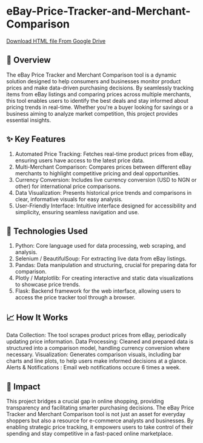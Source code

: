 # eBay-Price-Tracker-and-Merchant-Comparison

[Download HTML file From Google Drive](https://drive.google.com/drive/folders/1NuPsFVVSxyzE5jDg1fO3-vurYmlw5YXs?usp=sharing)
 
## 🛒 Overview
The eBay Price Tracker and Merchant Comparison tool is a dynamic solution designed to help consumers and businesses monitor product prices and make data-driven purchasing decisions. By seamlessly tracking items from eBay listings and comparing prices across multiple merchants, this tool enables users to identify the best deals and stay informed about pricing trends in real-time. Whether you're a buyer looking for savings or a business aiming to analyze market competition, this project provides essential insights.

## ✨ Key Features
1) Automated Price Tracking: Fetches real-time product prices from eBay, ensuring users have access to the latest price data.
2) Multi-Merchant Comparison: Compares prices between different eBay merchants to highlight competitive pricing and deal opportunities.
3) Currency Conversion: Includes live currency conversion (USD to NGN or other) for international price comparisons.
4) Data Visualization: Presents historical price trends and comparisons in clear, informative visuals for easy analysis.
5) User-Friendly Interface: Intuitive interface designed for accessibility and simplicity, ensuring seamless navigation and use.

## 🔧 Technologies Used
1) Python: Core language used for data processing, web scraping, and analysis.
2) Selenium / BeautifulSoup: For extracting live data from eBay listings.
3) Pandas: Data manipulation and structuring, crucial for preparing data for comparison.
4) Plotly / Matplotlib: For creating interactive and static data visualizations to showcase price trends.
5) Flask: Backend framework for the web interface, allowing users to access the price tracker tool through a browser.

## 📈 How It Works
Data Collection: The tool scrapes product prices from eBay, periodically updating price information.
Data Processing: Cleaned and prepared data is structured into a comparison model, handling currency conversion where necessary.
Visualization: Generates comparison visuals, including bar charts and line plots, to help users make informed decisions at a glance.
Alerts & Notifications : Email web notifications occure 6 times a week.

## 🌟 Impact
This project bridges a crucial gap in online shopping, providing transparency and facilitating smarter purchasing decisions. The eBay Price Tracker and Merchant Comparison tool is not just an asset for everyday shoppers but also a resource for e-commerce analysts and businesses. By enabling strategic price tracking, it empowers users to take control of their spending and stay competitive in a fast-paced online marketplace.
